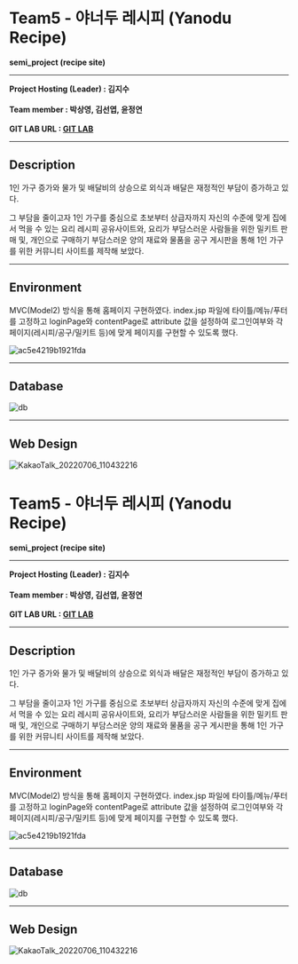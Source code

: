 # Team5 - 야너두 레시피 (Yanodu Recipe)
__semi_project (recipe site)__
____

__Project Hosting (Leader) : 김지수__ <br><br>
__Team member : 박상영, 김선엽, 윤정연__ <br><br>
__GIT LAB URL : [GIT LAB](https://github.com/jiguiscoming/team5)__ <br>

_____


## Description
1인 가구 증가와 물가 및 배달비의 상승으로 외식과 배달은 재정적인 부담이 증가하고 있다. <br>

그 부담을 줄이고자 1인 가구를 중심으로 초보부터 상급자까지 자신의 수준에 맞게 집에서 먹을 수 있는 요리 레시피 공유사이트와, 요리가 부담스러운 사람들을 위한 밀키트 판매 및, 개인으로 구매하기 부담스러운 양의 재료와 물품을 공구 게시판을 통해 1인 가구를 위한 커뮤니티 사이트를 제작해 보았다.



_____

## Environment

MVC(Model2) 방식을 통해 홈페이지 구현하였다.
index.jsp 파일에 타이틀/메뉴/푸터를 고정하고 loginPage와 contentPage로 attribute 값을 설정하여 로그인여부와 각 페이지(레시피/공구/밀키트 등)에 맞게 페이지를 구현할 수 있도록 했다.

![ac5e4219b1921fda](https://user-images.githubusercontent.com/107028508/177462328-36a81044-e0a4-49dd-b54e-c5dbe5e83117.png)

____

## Database

![db](https://user-images.githubusercontent.com/107028508/177462335-f8210093-8cb6-496d-8c94-434e51779095.png)

____

## Web Design
![KakaoTalk_20220706_110432216](https://user-images.githubusercontent.com/107028508/177462344-44bf2fdb-6837-4c8a-b097-4cde6d11097d.jpg)


# Team5 - 야너두 레시피 (Yanodu Recipe)
__semi_project (recipe site)__
____

__Project Hosting (Leader) : 김지수__ <br><br>
__Team member : 박상영, 김선엽, 윤정연__ <br><br>
__GIT LAB URL : [GIT LAB](https://github.com/jiguiscoming/team5)__ <br>

_____


## Description
1인 가구 증가와 물가 및 배달비의 상승으로 외식과 배달은 재정적인 부담이 증가하고 있다. <br>

그 부담을 줄이고자 1인 가구를 중심으로 초보부터 상급자까지 자신의 수준에 맞게 집에서 먹을 수 있는 요리 레시피 공유사이트와, 요리가 부담스러운 사람들을 위한 밀키트 판매 및, 개인으로 구매하기 부담스러운 양의 재료와 물품을 공구 게시판을 통해 1인 가구를 위한 커뮤니티 사이트를 제작해 보았다.



_____

## Environment

MVC(Model2) 방식을 통해 홈페이지 구현하였다.
index.jsp 파일에 타이틀/메뉴/푸터를 고정하고 loginPage와 contentPage로 attribute 값을 설정하여 로그인여부와 각 페이지(레시피/공구/밀키트 등)에 맞게 페이지를 구현할 수 있도록 했다.

![ac5e4219b1921fda](https://user-images.githubusercontent.com/107028508/177462328-36a81044-e0a4-49dd-b54e-c5dbe5e83117.png)

____

## Database

![db](https://user-images.githubusercontent.com/107028508/177462335-f8210093-8cb6-496d-8c94-434e51779095.png)

____

## Web Design
![KakaoTalk_20220706_110432216](https://user-images.githubusercontent.com/107028508/177462344-44bf2fdb-6837-4c8a-b097-4cde6d11097d.jpg)




